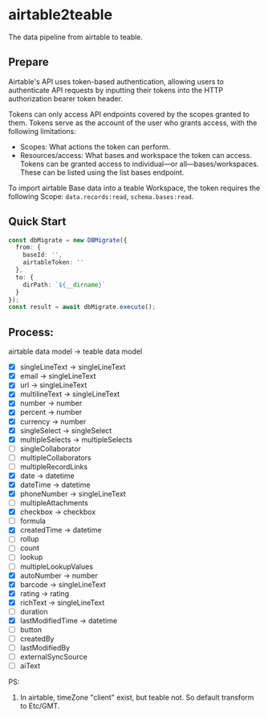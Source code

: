 # airtable2teable

The data pipeline from airtable to teable.

## Prepare

Airtable's API uses token-based authentication, allowing users to authenticate API requests by inputting their tokens
into the HTTP authorization bearer token header.

Tokens can only access API endpoints covered by the scopes granted to them. Tokens serve as the account of the user who
grants access, with the following limitations:

- Scopes: What actions the token can perform.
- Resources/access: What bases and workspace the token can access. Tokens can be granted access to individual—or
  all—bases/workspaces. These can be listed using the list bases endpoint.

To import airtable Base data into a teable Workspace, the token requires the following
Scope: `data.records:read`, `schema.bases:read`.

## Quick Start

```typescript
const dbMigrate = new DBMigrate({
  from: {
    baseId: '',
    airtableToken: ''
  },
  to: {
    dirPath: `${__dirname}`
  }
});
const result = await dbMigrate.execute();
```

## Process:

airtable data model -> teable data model

- [x] singleLineText -> singleLineText
- [x] email -> singleLineText
- [x] url -> singleLineText
- [x] multilineText -> singleLineText
- [x] number -> number
- [x] percent -> number
- [x] currency -> number
- [x] singleSelect -> singleSelect
- [x] multipleSelects -> multipleSelects
- [ ] singleCollaborator
- [ ] multipleCollaborators
- [ ] multipleRecordLinks
- [x] date -> datetime
- [x] dateTime -> datetime
- [x] phoneNumber -> singleLineText
- [ ] multipleAttachments
- [x] checkbox -> checkbox
- [ ] formula
- [x] createdTime -> datetime
- [ ] rollup
- [ ] count
- [ ] lookup
- [ ] multipleLookupValues
- [x] autoNumber -> number
- [x] barcode -> singleLineText
- [x] rating -> rating
- [x] richText -> singleLineText
- [ ] duration
- [x] lastModifiedTime -> datetime
- [ ] button
- [ ] createdBy
- [ ] lastModifiedBy
- [ ] externalSyncSource
- [ ] aiText

PS:

1. In airtable, timeZone "client" exist, but teable not. So default transform to Etc/GMT.